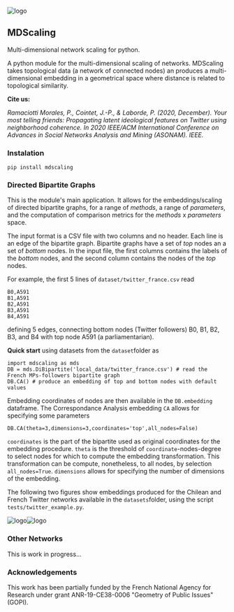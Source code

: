 ![logo](https://raw.githubusercontent.com/pedroramaciotti/MDScaling/master/docs/logo.png)

## MDScaling

Multi-dimensional network scaling for python.

A python module for the multi-dimensional scaling of networks. MDScaling takes topological data (a network of connected nodes) an produces a multi-dimensional embedding in a geometrical space where distance is related to topological similarity.

**Cite us:**

*Ramaciotti Morales, P., Cointet, J.-P., & Laborde, P. (2020, December). Your most telling friends: Propagating latent ideological features on Twitter using neighborhood coherence. In 2020 IEEE/ACM International Conference on Advances in Social Networks Analysis and Mining (ASONAM). IEEE.*

### Instalation

    pip install mdscaling

### Directed Bipartite Graphs

This is the module's main application. It allows for the embeddings/scaling of directed bipartite graphs, for a range of *methods*, a range of *parameters*, and the computation of comparison metrics for the *methods* x *parameters* space.

The input format is a CSV file with two columns and no header. Each line is an edge of the bipartite graph. Bipartite graphs have a set of *top* nodes an a set of *bottom* nodes. In the input file, the first columns contains the labels of the *bottom* nodes, and the second column contains the nodes of the *top* nodes.

For example, the first 5 lines of `dataset/twitter_france.csv` read

    B0,A591
    B1,A591
    B2,A591
    B3,A591
    B4,A591

defining 5 edges, connecting bottom nodes (Twitter followers) B0, B1, B2, B3, and B4 with top node A591 (a parliamentarian).

**Quick start** using datasets from the `dataset`folder as

    import mdscaling as mds
    DB = mds.DiBipartite('local_data/twitter_france.csv') # read the French MPs-followers bipartite graph
    DB.CA() # produce an embedding of top and bottom nodes with default values

Embedding coordinates of nodes are then available in the `DB.embedding` dataframe. The Correspondance Analysis embedding `CA` allows for specifying some parameters

    DB.CA(theta=3,dimensions=3,coordinates='top',all_nodes=False)

`coordinates` is the part of the bipartite used as original coordinates for the embedding procedure. `theta` is the threshold of `coordinate`-nodes-degree to select nodes for which to compute the embedding transformation. This transformation can be compute, nonetheless, to all nodes, by selection `all_nodes=True`. `dimensions` allows for specifying the number of dimensions of the embedding.

The following two figures show embeddings produced for the Chilean and French Twitter networks available in the `datasets`folder, using the script `tests/twitter_example.py`.


![logo](https://raw.githubusercontent.com/pedroramaciotti/MDScaling/master/datasets/twitter_chile.png)![logo](https://raw.githubusercontent.com/pedroramaciotti/MDScaling/master/datasets/twitter_france.png)


### Other Networks

This is work in progress...

### Acknowledgements

This  work  has  been  partially funded  by the  French  National  Agency  for  Research under grant ANR-19-CE38-0006 "Geometry of Public Issues" (GOPI).